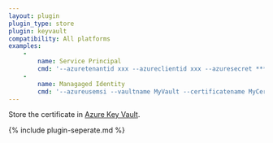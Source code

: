 ```yaml
---
layout: plugin
plugin_type: store
plugin: keyvault
compatibility: All platforms
examples:
    - 
        name: Service Principal
        cmd: '‑‑azuretenantid xxx ‑‑azureclientid xxx ‑‑azuresecret ***** ‑‑vaultname MyVault ‑‑certificatename MyCertificate'
    -
        name: Managaged Identity
        cmd: '‑‑azureusemsi ‑‑vaultname MyVault ‑‑certificatename MyCertificate'   
---
```

Store the certificate in [Azure Key Vault](https://azure.microsoft.com/en-us/services/key-vault/).

{% include plugin-seperate.md %}
